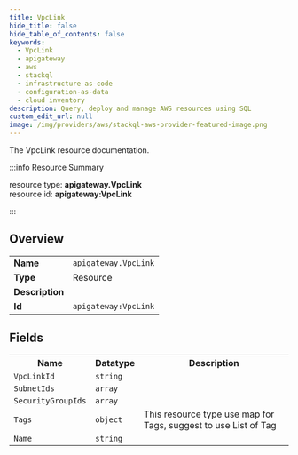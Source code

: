 ```yaml
---
title: VpcLink
hide_title: false
hide_table_of_contents: false
keywords:
  - VpcLink
  - apigateway
  - aws
  - stackql
  - infrastructure-as-code
  - configuration-as-data
  - cloud inventory
description: Query, deploy and manage AWS resources using SQL
custom_edit_url: null
image: /img/providers/aws/stackql-aws-provider-featured-image.png
---
```

The VpcLink resource documentation.

:::info Resource Summary

<div class="row">
<div class="providerDocColumn">
<span>resource type:&nbsp;<b>apigateway.VpcLink</b></span><br />
<span>resource id:&nbsp;<b>apigateway:VpcLink</b></span><br />
</div>
</div>

:::

## Overview
<table><tbody>
<tr><td><b>Name</b></td><td><code>apigateway.VpcLink</code></td></tr>
<tr><td><b>Type</b></td><td>Resource</td></tr>
<tr><td><b>Description</b></td><td></td></tr>
<tr><td><b>Id</b></td><td><code>apigateway:VpcLink</code></td></tr>
</tbody></table>

## Fields
<table><tbody>
<tr><th>Name</th><th>Datatype</th><th>Description</th></tr>
<tr><td><code>VpcLinkId</code></td><td><code>string</code></td><td></td></tr><tr><td><code>SubnetIds</code></td><td><code>array</code></td><td></td></tr><tr><td><code>SecurityGroupIds</code></td><td><code>array</code></td><td></td></tr><tr><td><code>Tags</code></td><td><code>object</code></td><td>This resource type use map for Tags, suggest to use List of Tag</td></tr><tr><td><code>Name</code></td><td><code>string</code></td><td></td></tr>
</tbody></table>